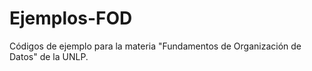 # Ejemplos-FOD
Códigos de ejemplo para la materia "Fundamentos de Organización de Datos" de la UNLP.
